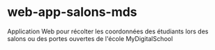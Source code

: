 # web-app-salons-mds

Application Web pour récolter les coordonnées des étudiants lors des salons ou des portes ouvertes de l'école MyDigitalSchool
